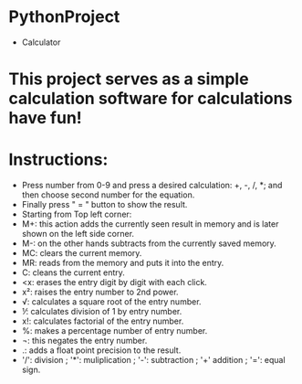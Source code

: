 # PythonProject
- Calculator
# This project serves as a simple calculation software for calculations have fun!

# Instructions:
- Press number from 0-9 and press a desired calculation: +, -, /, *; and then choose second number for the equation.
- Finally press " = " button to show the result.
- Starting from Top left corner:
- M+: this action adds the currently seen result in memory and is later shown on the left side corner.
- M-: on the other hands subtracts from the currently saved memory.
- MC: clears the current memory.
- MR: reads from the memory and puts it into the entry.
- C: cleans the current entry.
- <x: erases the entry digit by digit with each click.
- x²: raises the entry number to 2nd power.
- √: calculates a square root of the entry number.
- ⅟: calculates division of 1 by entry number.
- x!: calculates factorial of the entry number.
- %: makes a percentage number of entry number.
- ¬: this negates the entry number.
- .: adds a float point precision to the result.
- '/': division ; '*': muliplication ; '-': subtraction ; '+' addition ; '=': equal sign.
